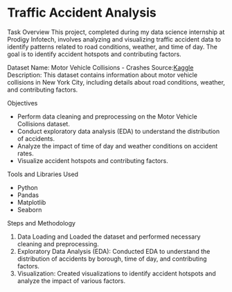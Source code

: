# Traffic Accident Analysis

 Task Overview
This project, completed during my data science internship at Prodigy Infotech, involves analyzing and visualizing traffic accident data to identify patterns related to road conditions, weather, and time of day. The goal is to identify accident hotspots and contributing factors.

 Dataset
Name: Motor Vehicle Collisions - Crashes
Source:[Kaggle](https://www.kaggle.com/datasets/nypd/vehicle-collisions)
Description: This dataset contains information about motor vehicle collisions in New York City, including details about road conditions, weather, and contributing factors.

 Objectives
- Perform data cleaning and preprocessing on the Motor Vehicle Collisions dataset.
- Conduct exploratory data analysis (EDA) to understand the distribution of accidents.
- Analyze the impact of time of day and weather conditions on accident rates.
- Visualize accident hotspots and contributing factors.

 Tools and Libraries Used
- Python
- Pandas
- Matplotlib
- Seaborn

 Steps and Methodology
1. Data Loading and  Loaded the dataset and performed necessary cleaning and preprocessing.
2. Exploratory Data Analysis (EDA): Conducted EDA to understand the distribution of accidents by borough, time of day, and contributing factors.
3. Visualization: Created visualizations to identify accident hotspots and analyze the impact of various factors.

 
